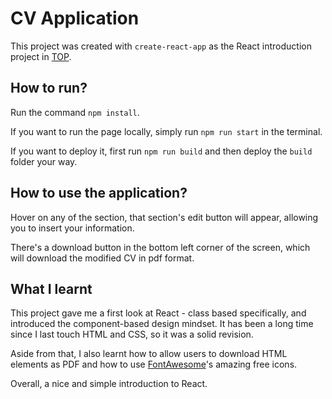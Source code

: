 # CV Application

This project was created with `create-react-app` as the React introduction project in [TOP](https://www.theodinproject.com/dashboard).

## How to run?

Run the command `npm install`.

If you want to run the page locally, simply run `npm run start` in the terminal.

If you want to deploy it, first run `npm run build` and then deploy the `build` folder your way.

## How to use the application?

Hover on any of the section, that section's edit button will appear, allowing you to insert your information.

There's a download button in the bottom left corner of the screen, which will download the modified CV in pdf format.

## What I learnt

This project gave me a first look at React - class based specifically, and introduced the component-based design mindset. It has been a long time since I last touch HTML and CSS, so it was a solid revision.

Aside from that, I also learnt how to allow users to download HTML elements as PDF and how to use [FontAwesome](https://fontawesome.com/)'s amazing free icons.

Overall, a nice and simple introduction to React.